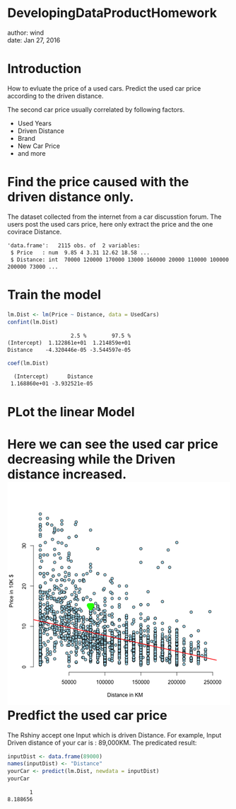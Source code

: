 DevelopingDataProductHomework
========================================================
author: wind  
date: Jan 27, 2016

Introduction
========================================================
How to evluate the price of a used cars.
Predict the used car price according to the driven distance.

The second car price usually correlated by following factors.

- Used Years
- Driven Distance
- Brand
- New Car Price
- and more

Find the price caused with the driven distance only.
=======================================================
The dataset collected from the internet from a car discusstion forum.
The users post the used cars price, here only extract the price and the one covirace Distance.

```
'data.frame':	2115 obs. of  2 variables:
 $ Price   : num  9.85 4 3.31 12.62 18.58 ...
 $ Distance: int  70000 120000 170000 13000 160000 20000 110000 100000 200000 73000 ...
```

Train the model
========================================================

```r
lm.Dist <- lm(Price ~ Distance, data = UsedCars)
confint(lm.Dist)
```

```
                    2.5 %        97.5 %
(Intercept)  1.122861e+01  1.214859e+01
Distance    -4.320446e-05 -3.544597e-05
```

```r
coef(lm.Dist)
```

```
  (Intercept)      Distance 
 1.168860e+01 -3.932521e-05 
```

PLot the linear Model
========================================================
Here we can see the used car price decreasing
while the Driven distance increased.
![plot of chunk unnamed-chunk-2](DevelopingDataProductHomework-figure/unnamed-chunk-2-1.png)
Predfict the used car price
=======================================================
The Rshiny accept one Input which is driven Distance.
For example,
Input Driven distance of your car is : 89,000KM.
The predicated result:


```r
inputDist <- data.frame(89000)
names(inputDist) <- "Distance"
yourCar <- predict(lm.Dist, newdata = inputDist)
yourCar
```

```
       1 
8.188656 
```

